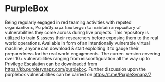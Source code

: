 # PurpleBox
Being regularly engaged in red teaming activities with reputed organizations, PurpleSynapz has begun to maintain a repository of vulnerabilities they come across during live projects. This repository is utilized to train & assess their researchers before exposing them to the real world operations. Available in form of an intentionally vulnerable virtual machine, anyone can download & start exploiting it to gauge their preparedness for the real world engagements. The current version covering over 10+ vulnerabilities ranging from misconfiguration all the way up to Privilege Escalation can be downloaded from https://kb.purplesynapz.com/purplebox.
Further discussion upon the purplebox vulnerabilities can be carried on https://t.me/PurpleSynapz/7
